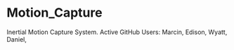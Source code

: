 # Motion_Capture
Inertial Motion Capture System.
Active GitHub Users:
Marcin,
Edison,
Wyatt,
Daniel,
